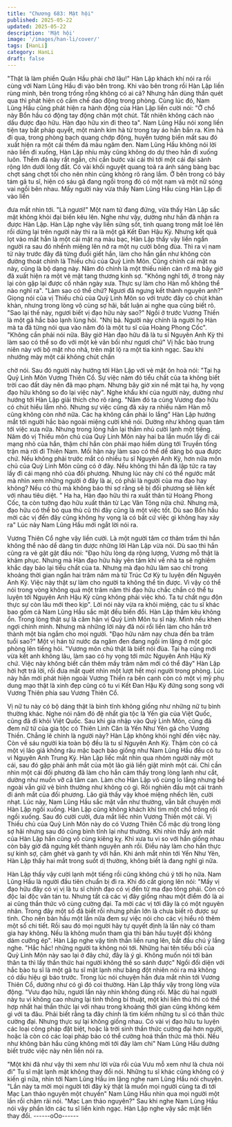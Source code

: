 ```yaml
---
title: "Chương 683: Mật hội"
published: 2025-05-22
updated: 2025-05-22
description: 'Mật hội'
image: '/images/han-li/cover/'
tags: [HanLi]
category: HanLi
draft: false
---
```


"Thật là làm phiền Quân Hầu phải chờ lâu!" Hàn Lập khách khí
nói ra rồi cùng với Nam Lũng Hầu đi vào bên trong.
Khi vào bên trong rồi Hàn Lập liền rùng mình, bên trong trống
rỗng không có ai cả?
Nhưng hắn dùng thần quét qua thì phát hiện có cấm chế dao
động trong phòng.
Cùng lúc đó, Nam Lũng Hầu cũng phát hiện ra hành động của
Hàn Lập liền cười nói:
"Ở chổ này Bổn hầu có động tay động chân một chút. Tất nhiên
không cách nào dấu được đạo hữu. Hàn đạo hữu xin đi theo ta".
Nam Lũng Hầu nói xong liền tiện tay bắt pháp quyết, một mảnh
kim hà từ trong tay áo hắn bắn ra.
Kim hà đi qua, trong phòng bạch quang chớp động, huyễn tượng
biến mất sau đó xuất hiện ra một cái thềm đá màu ngăm đen.
Nam Lũng Hầu không nói lời nào liền đi xuống, Hàn Lập nhíu mày
cũng không do dự theo hắn đi xuống luôn.
Thềm đá này rất ngắn, chỉ cần bước vài cái thì tới một cái đại
sảnh rộng lớn dưới lòng đất. Có vài khối nguyệt quang toả ra ánh
sáng bàng bạc chợt sáng chợt tối cho nên nhìn cũng không rõ
ràng lắm.
Ở bên trong có bảy tám gã tu sĩ, hiện có sáu gã đang ngồi trong
đó có một nam và một nữ sóng vai ngồi bên nhau.
Mấy người này vừa thấy Nam Lũng Hầu cùng Hàn Lập đi vào liền

đưa mắt nhìn tới.
"Là ngươi!"
Một nam tử đang đứng, vừa thấy Hàn Lập sắc mặt không khỏi đại
biến kêu lên.
Nghe như vậy, dường như hắn đã nhận ra được Hàn Lập.
Hàn Lập nghe vậy liền sửng sốt, tinh quang trong mắt loé lên rồi
dừng lại trên người này thì ra là một gã Kết Đan Hậu Kỳ. Nhưng
kết quả lọt vào mắt hắn là một cái mặt nạ màu bạc, Hàn Lập thấy
vậy liền ngẩn người ra sau đó nhếnh miệng lên nở ra một nụ cười
bông đùa.
Thì ra vị nam tử này trước đây đã từng đuổi giết hắn, làm cho hắn
gần như không còn đường thoát chính là Thiếu chủ của Quỷ Linh
Môn. Cũng chính cái mặt nạ này, cũng là bộ dạng này. Năm đó
chính là một thiếu niên càn rỡ mà bây giờ đã xuất hiện ra một vẻ
mặt tang thương kinh sợ.
"Không nghĩ tới, ở trong này lại còn gặp lại được cố nhân ngày
xưa. Thực sự làm cho Hàn mỗ không thể nào nghĩ ra".
"Làm sao có thể chứ? Ngươi đã ngưng kết thành nguyên anh?"
Giọng nói của vị Thiếu chủ của Quỷ Linh Môn so với trước đây có
chút khàn khàn, nhưng trong lòng vô cùng sợ hãi, bất luận ai
nghe qua cũng biết rõ.
"Sao lại thế này, ngươi biết vị đạo hữu này sao?" Ngồi ở trước
Vương Thiền là một gã hắc bào lạnh lùng hỏi.
"Nhị bá. Người này chính là người họ Hàn mà ta đã từng nói qua
vào năm đó là một tu sĩ của Hoàng Phong Cốc".
"Không cần phải nói nữa. Bây giờ Hàn đạo hữu đã là tu sĩ Nguyên
Anh Kỳ thì làm sao có thể so đo với một kẻ vãn bối như ngươi
chứ" Vị hắc bào trung niên này với bộ mặt nho nhã, trên mặt lộ ra
một tia kinh ngạc. Sau khi nhướng mày một cái không chút chần

chờ nói.
Sau đó người này hướng tới Hàn Lập với vẻ mặt ôn hoà nói:
"Tại hạ Quỷ Linh Môn Vương Thiên Cổ. Sự việc năm đó tiểu chất
của ta không biết trời cao đất dày nên đã mạo phạm. Nhưng bây
giờ xin nể mặt tại hạ, hy vọng đạo hữu không so đo lại việc này".
Nghe khẩu khí của người này, dường như hướng tới Hàn Lập giải
thích cho rõ ràng.
"Năm đó ta cùng Vương đạo hữu có chút hiểu lầm nhỏ. Nhưng sự
việc cũng đã xảy ra nhiều năm Hàn mỗ cũng không còn nhớ nữa.
Các hạ không cần phải lo lắng" Hàn Lập hướng mắt tới người hắc
bào ngoài miệng cười khẽ nói. Dường như không quan tâm tới
việc xưa nữa. Nhưng trong lòng hắn lại thầm nhủ cười lạnh một
tiếng.
Năm đó vị Thiếu môn chủ của Quỷ Linh Môn này hai ba lần muốn
lấy đi cái mạng nhỏ của hắn, thậm chí hắn còn phải mạo hiểm
dùng tới Truyền tống trận mà rời đi Thiên Nam. Mối hận này làm
sao có thể dể dàng bỏ qua được chứ.
Nếu không phải trước mắt có nhiều tu sĩ Nguyên Anh Kỳ, hơn
nữa môn chủ của Quỷ Linh Môn cũng có ở đây. Nếu không thì
hắn đã lập tức ra tay lấy đi cái mạng nhỏ của đối phương.
Nhưng lúc này chỉ có thể ngước mắt mà nhìn xem những người ở
đây là ai, có phải là người của ma đạo hay không?
Nếu có thù mà không báo thì sợ rằng sẽ bị đối phương sẽ liên kết
với nhau tiêu diệt.
" Ha ha, Hàn đạo hữu thì ra xuất thân từ Hoàng Phong Cốc, ta
còn tưởng đạo hữu xuất thân từ Lạc Vân Tông nữa chứ. Nhưng
mà, đạo hữu có thể bỏ qua thù cũ thì đây cũng là một việc tốt. Dù
sao Bổn hầu mời các vị đến đây cũng không hy vọng là có bất cứ
việc gì không hay xảy ra" Lúc này Nam Lũng Hầu mới ngắt lời nói
ra.

Vương Thiên Cổ nghe vậy liền cười. Là một người tâm cơ thâm
trầm thì hắn không thể nào dể dàng tin được những lời Hàn Lập
vừa nói.
Dù sao thì hắn cũng ra vẻ gật gật đầu nói:
"Đạo hữu lòng dạ rộng lượng, Vương mỗ thật là khâm phục.
Nhưng mà Hàn đạo hữu hãy yên tâm khi về nhà ta sẽ nghiêm
khắc dạy bảo lại tiểu chất của ta. Nhưng mà đạo hữu làm sao chỉ
trong khoảng thời gian ngắn hai trăm năm mà từ Trúc Cơ Kỳ tu
luyện đến Nguyên Anh Kỳ. Việc này thật sự làm cho người ta
không thể tin được. Vì vậy có thể nói trong vòng không quá một
trăm năm thì đạo hữu chắc chắn có thể tu luyện tới Nguyên Anh
Hậu Kỳ cũng không phải việc khó. Ta tư chất ngu độn thực sự còn
lâu mới theo kịp".
Lời nói này vừa ra khỏi miệng, các tu sĩ khác bao gồm cả Nam
Lũng Hầu sắc mặt đều biến đổi.
Hàn Lập thầm kêu không ổn. Trong lòng thật sự là căm hận vị
Quỷ Linh Môn tu sĩ này.
Mình nếu khen ngợi chính mình. Nhưng mà những lời này đã nói
rồi liền làm cho hắn trở thành một bia ngắm cho mọi người.
"Đạo hữu năm nay chưa đến ba trăm tuổi sao?" Một vị hán tử
nước da ngăm đen đang ngồi im lặng ở một góc phòng lên tiếng
hỏi.
"Vương môn chủ thật là biết nói đùa. Tại hạ cũng mới vừa kết anh
không lâu, làm sao có hy vọng tới mức Nguyên Anh Hậu Kỳ chứ.
Việc này không biết cần thêm mấy trăm năm mới có thể đây" Hàn
Lập hời hợt trả lời, rồi đưa mắt quét nhìn một lượt hết mọi người
trong phòng.
Lúc này hắn mới phát hiện ngoài Vương Thiền ra bên cạnh còn
có một vị mỹ phụ dung mạo thật là xinh đẹp cũng có tu vi Kết Đan
Hậu Kỳ đứng song song với Vương Thiên phía sau Vương Thiên
Cổ.

Vị nữ tu này có bộ dáng thật là bình tĩnh không giống như những
nữ tu bình thường khác.
Nghe nói năm đó đệ nhất gia tộc là Yến gia của Việt Quốc, cũng
đã đi khỏi Việt Quốc. Sau khi gia nhập vào Quỷ Linh Môn, cũng
đã đem nữ tử của gia tộc có Thiên Linh Căn là Yến Như Yên gả
cho Vương Thiền.
Chẳng lẽ chính là người này? Hàn Lập không khỏi nghĩ đến việc
này.
Còn về sáu người kia toàn bộ đều là tu sĩ Nguyên Anh Kỳ. Thậm
còn có cả một vị lão giả không râu mặc bạch bào giống như Nam
Lũng Hầu đều có tu vi Nguyên Anh Trung Kỳ.
Hàn Lập liếc mắt nhìn qua nhóm người này một cái, sau đó gặp
phải ánh mắt của một lão giả liền giật mình một cái. Chỉ cần nhìn
một cái đối phương đã làm cho hắn cảm thấy trong lòng lạnh như
cắt, dường như muốn vỡ cả tâm can. Làm cho Hàn Lập vô cùng
lo lắng nhưng bề ngoài vẫn giữ vẻ bình thường như không có gì.
Rồi nghiên đầu một cái tránh đi ánh mắt của đối phương.
Lão giả thấy vậy khoé miệng nhếch lên, cười nhạt.
Lúc này, Nam Lũng Hầu sắc mặt vẫn như thường, vẫn bắt chuyện
mời Hàn Lập ngồi xuống.
Hàn Lập cũng không khách khí tìm một chổ trống rồi ngồi xuống.
Sau đó cười cười, đưa mắt liếc nhìn Vương Thiền một cái.
Vị Thiếu chủ của Quỷ Linh Môn này do có Vương Thiên Cổ mặc
dù trong lòng sợ hãi nhưng sau đó cũng bình tĩnh lại như thường.
Khi nhìn thấy ánh mắt của Hàn Lập hắn cũng vô cùng kiêng kỵ.
Khi xưa tu vi so với hắn giống nhau còn bây giờ đã ngưng kết
thành nguyên anh rồi. Điều này làm cho hắn thực sự kinh sợ, căm
ghét và ganh tỵ với hắn. Khi ánh mắt nhìn tới Yến Như Yên, Hàn
Lập thấy hai mắt trong suốt dị thường, không biết là đang nghĩ gì
nữa.

Hàn Lập thấy vậy cười lạnh một tiếng rồi cũng không chú ý tới họ
nữa.
Nam Lũng Hầu là người đầu tiên chuẩn bị đi ra. Khi đó cất giọng
lên nói:
"Mấy vị đạo hữu đây có vị vị là tu sĩ chính đạo có vị đến từ ma đạo
tông phái. Còn có độc lai độc vãn tán tu. Nhưng tất cả các vị đây
giống nhau một điểm đó là ai ai cũng thần thức vô cùng cường
đại. Ta mời các vị tới đây là có một nguyên nhân. Trong đây một
số đã biết rồi nhưng phần lớn là chưa biết rõ được sự tình. Cho
nên bản hầu một lần nữa đem sự việc nói cho các vị hiểu rõ thêm
một số chi tiết. Rồi sau đó mọi người hãy tự quyết định là lần này
có tham gia hay không. Nếu là không muốn tham gia thì bản hầu
tuyệt đối không dám cưỡng ép".
Hàn Lập nghe vậy tinh thần liền rung lên, bắt đầu chú ý lắng
nghe.
"Hắc hắc! những người ta không nói tới. Những hai tên tiểu bối
của Quỷ Linh Môn này sao lại ở đây chứ, đây là ý gì. Không muốn
nói tới bản thân ta thì lấy thần thức hai người không thề so sánh
được" Ngồi đối diện với hắc bào tu sĩ là một gã tu sĩ mặt lạnh như
băng đột nhiên nói ra mà không có dấu hiệu gì báo trước. Trong
lúc nói chuyện hắn đưa mắt nhìn tới Vương Thiên Cổ, dường như
có gì đó coi thường.
Hàn Lập thấy vậy trong lòng vừa động.
"Vưu đạo hữu, ngươi lần này nhìn không đúng rồi. Mặc dù hai
người này tu vi không cao nhưng lại tinh thông bí thuật, một khi
liên thủ thì có thể hợp nhất hai thần thức lại với nhau trong
khoảng thời gian cũng không kém gì với ta đâu. Phải biết rằng ta
đây chính là tìm kiếm những tu sĩ có thần thức cường đại. Nhưng
thực sự lại không giống nhau. Có vài vị đạo hữu tu luyện các loại
công pháp đặt biệt, hoặc là trời sinh thần thức cường đại hơn
người, hoặc là còn có các loại pháp bảo có thể cường hoá thần
thức mà thôi. Nếu như không bản hầu cũng không mời tới đây làm
chi" Nam Lũng Hầu dường biết trước việc này nên liền nói ra.

"Một khi đã như vậy thì xem như lời vừa rồi của Vưu mỗ xem như
là chưa nói đi" Tu sĩ mặt lạnh mặt không thay đổi nói.
Những tu sĩ khác cũng không có ý kiến gì nữa, nhìn tới Nam Lũng
Hầu im lặng nghe nam Lũng Hầu nói chuyện.
"Lần này ta mời mọi người tới đây kỳ thật là muốn mọi người cùng
ta đi tới Mạc Lan thảo nguyên một chuyến" Nam Lũng Hầu nhìn
qua mọi người một lần rồi chậm rãi nói.
"Mạc Lan thảo nguyên?"
Sau khi nghe Nam Lũng Hầu nói vậy phần lớn các tu sĩ liền kinh
ngạc.
Hàn Lập nghe vậy sắc mặt liền thay đổi.
------oOo------
